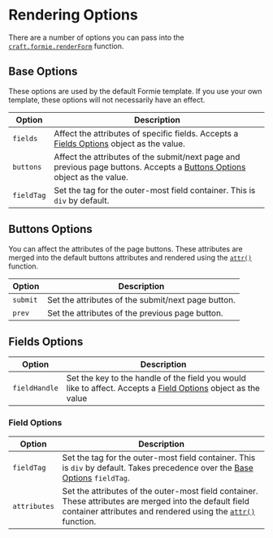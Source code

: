 # Rendering Options
There are a number of options you can pass into the [`craft.formie.renderForm`](docs:template-guides/rendering-options) function.


## Base Options

These options are used by the default Formie template. If you use your own template, these options will not necessarily have an effect.

Option | Description
--- | ---
`fields` | Affect the attributes of specific fields. Accepts a [Fields Options](#fields-options) object as the value.
`buttons` | Affect the attributes of the submit/next page and previous page buttons. Accepts a [Buttons Options](#buttons-options) object as the value.
`fieldTag` | Set the tag for the outer-most field container. This is `div` by default.


## Buttons Options

You can affect the attributes of the page buttons. These attributes are merged into the default buttons attributes and rendered using the [`attr()`](https://docs.craftcms.com/v3/dev/functions.html#attr) function.

Option | Description
--- | ---
`submit` | Set the attributes of the submit/next page button.
`prev` | Set the attributes of the previous page button.


## Fields Options

Option | Description
--- | ---
`fieldHandle` | Set the key to the handle of the field you would like to affect. Accepts a [Field Options](#field-options) object as the value

### Field Options

Option | Description
--- | ---
`fieldTag` | Set the tag for the outer-most field container. This is `div` by default. Takes precedence over the [Base Options](#base-options) `fieldTag`.
`attributes` | Set the attributes of the outer-most field container. These attributes are merged into the default field container attributes and rendered using the [`attr()`](https://docs.craftcms.com/v3/dev/functions.html#attr) function.
